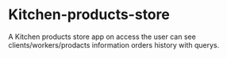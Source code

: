 # Kitchen-products-store
A Kitchen products store app on access
the user can see clients/workers/prodacts information orders history with querys.
